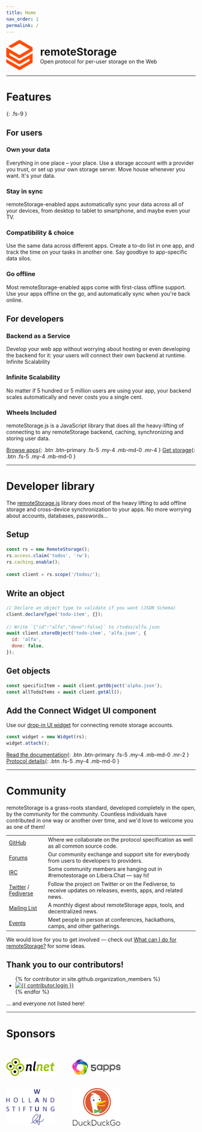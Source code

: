 ```yaml
---
title: Home
nav_order: 1
permalink: /
---
```


<div class="OLSKCommonCard">
  <img src="/img/icon.svg" role="presentation" />
  <div>
    <h1 style="margin: 0;">remoteStorage</h1>
    <span>Open protocol for per-user storage on the Web</span>
  </div>
</div>

---

# Features
{: .fs-9 }

## For users

### Own your data

Everything in one place – your place. Use a storage account with a provider you trust, or set up your own storage server. Move house whenever you want. It's your data.

### Stay in sync

remoteStorage-enabled apps automatically sync your data across all of your devices, from desktop to tablet to smartphone, and maybe even your TV.

### Compatibility & choice

Use the same data across different apps. Create a to-do list in one app, and track the time on your tasks in another one. Say goodbye to app-specific data silos.

### Go offline

Most remoteStorage-enabled apps come with first-class offline support. Use your apps offline on the go, and automatically sync when you're back online.

## For developers

### Backend as a Service

Develop your web app without worrying about hosting or even developing the backend for it: your users will connect their own backend at runtime.
Infinite Scalability

### Infinite Scalability

No matter if 5 hundred or 5 million users are using your app, your backend scales automatically and never costs you a single cent.

### Wheels Included

remoteStorage.js is a JavaScript library that does all the heavy-lifting of connecting to any remoteStorage backend, caching, synchronizing and storing user data.

[Browse apps](/apps){: .btn .btn-primary .fs-5 .my-4 .mb-md-0 .mr-4 } [Get storage](/servers){: .btn .fs-5 .my-4 .mb-md-0 }

---

# Developer library

The [remoteStorage.js](https://github.com/remotestorage/remotestorage.js) library does most of the heavy lifting to add offline storage and cross-device synchronization to your apps. No more worrying about accounts, databases, passwords…

## Setup

```javascript
const rs = new RemoteStorage();
rs.access.claim('todos', 'rw');
rs.caching.enable();

const client = rs.scope('/todos/');
```

## Write an object

```javascript
// Declare an object type to validate if you want (JSON Schema)
client.declareType('todo-item', {});

// Write `{"id":"alfa","done":false}` to /todos/alfa.json
await client.storeObject('todo-item', 'alfa.json', {
  id: 'alfa',
  done: false,
});
```

## Get objects

```javascript
const specificItem = await client.getObject('alpha.json');
const allTodoItems = await client.getAll();
```

## Add the Connect Widget UI component

Use our [drop-in UI widget](https://github.com/remotestorage/remotestorage-widget) for connecting remote storage accounts.

```javascript
const widget = new Widget(rs);
widget.attach();
```

[Read the documentation](https://remotestoragejs.readthedocs.io){: .btn .btn-primary .fs-5 .my-4 .mb-md-0 .mr-2 } [Protocol details](/protocol){: .btn .fs-5 .my-4 .mb-md-0 }

---

# Community

remoteStorage is a grass-roots standard, developed completely in the open, by the community for the community. Countless individuals have contributed in one way or another over time, and we'd love to welcome you as one of them!

|  |  |
| - | - |
| [GitHub](https://github.com/remotestorage) | Where we collaborate on the protocol specification as well as all common source code. |
| [Forums](https://community.remotestorage.io) | Our community exchange and support site for everybody from users to developers to providers. |
| [IRC](https://web.libera.chat/#remotestorage) | Some community members are hanging out in #remotestorage on Libera.Chat — say hi! |
| [Twitter](https://twitter.com/remotestorage_) / [Fediverse](https://kosmos.social/@remotestorage) | Follow the project on Twitter or on the Fediverse, to receive updates on releases, events, apps, and related news. |
| [Mailing List](https://buttondown.email/remotestorage)| A monthly digest about remoteStorage apps, tools, and decentralized news. |
| [Events](https://community.remotestorage.io/c/events) | Meet people in person at conferences, hackathons, camps, and other gatherings. |

We would love for you to get involved — check out [What can I do for remoteStorage?](./contribute) for some ideas.

## Thank you to our contributors!

<ul class="list-style-none mt-4">
{% for contributor in site.github.organization_members %}
  <li class="d-inline-block mr-1">
     <a href="{{ contributor.html_url }}"><img src="{{ contributor.avatar_url }}" width="32" height="32" alt="{{ contributor.login }}"/></a>
  </li>
{% endfor %}
</ul>

... and everyone not listed here!

---

# Sponsors

<div class="sponsors">
  <p>
    <a href="https://nlnet.nl/" title="NLnet Foundation">
      <img src="/img/sponsors/nlnet.svg" alt="NLnet Foundation" />
    </a>
  </p>
  <p>
    <a href="https://5apps.com/" title="5apps">
      <img src="/img/sponsors/5apps.svg" alt="5apps" />
    </a>
  </p>
  <p>
    <a href="https://www.wauland.de/" title="Wau Holland Stiftung">
      <img src="/img/sponsors/whs.svg" alt="Wau Holland Stiftung" />
    </a>
  </p>
  <p>
    <a href="https://duckduckgo.com/" title="DuckDuckGo">
      <img src="/img/sponsors/duckduckgo2.svg" alt="DuckDuckGo" />
    </a>
  </p>
</div>

<style>
:root {
  --OLSKSharedPadding: 10px;
}

.sponsors {
  display: inline-grid;
  grid-template-columns: repeat(2, auto);
  grid-template-rows: repeat(1, auto);
  grid-auto-flow: row;
  grid-column-gap: 3rem;
  align-items: center;
  margin-top: 1rem;
}
.sponsors p a img {
  max-width: 128px;
}

/* OLSKCommonCard */

.OLSKCommonCard {
  display: flex;
  align-items: center;
}

.OLSKCommonCard > img, .OLSKCommonCard > a img {
  --OLSKCommonCardImageSize: 70px;

  width: var(--OLSKCommonCardImageSize);
  min-width: var(--OLSKCommonCardImageSize);

  margin-right: calc(var(--OLSKSharedPadding) * 2);
}

.OLSKCommonCard > :last-child > :nth-child(1) {
  display: block;

  font-weight: bold;
  font-family: var(--OLSKCommonHeadingFontFamily);
}
</style>
